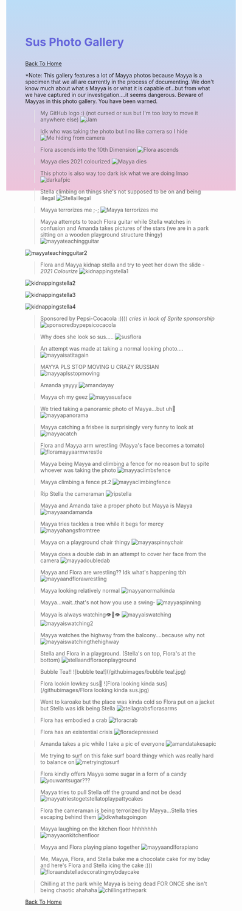  <head>
<style>
body {
    height: 400px;
    background: linear-gradient(to bottom, #bbddf7 0%, #eec3da 100%)
}
</style>
</head>

<h1 style="font-size:30px;"><p style="color:#6666db;">Sus Photo Gallery</p></h1>

[Back To Home](/index.md)

*Note: This gallery features a lot of Mayya photos because Mayya is a specimen that we all are currently in the process of documenting. We don't know much about what s Mayya is or what it is capable of...but from what we have captured in our investigation....it seems dangerous. Beware of Mayyas in this photo gallery. You have been warned. 

>My GitHub logo :) (not cursed or sus but I'm too lazy to move it anywhere else)
![Jam](https://jqiao6835.github.io/Qiaowo.github.io/images/jam%20fluffly%20black%20cape%20(2).png)

>Idk who was taking the photo but I no like camera so I hide
![Me hiding from camera](/githubimages/I_hide.jpg)

>Flora ascends into the 10th Dimension
![Flora ascends](/githubimages/Flora_ascends.jpg)

>Mayya dies 2021 colourized
![Mayya dies](/githubimages/mayyas_ded.jpg)

>This photo is also way too dark isk what we are doing lmao
![darkafpic](/githubimages/darkafpic.jpg)

>Stella climbing on things she's not supposed to be on and being illegal
![Stellaillegal](/githubimages/Stellaillegal.jpg)

>Mayya terrorizes me ;-;
![Mayya terrorizes me](/githubimages/mayyaterrorizesme.jpg)

>Mayya attempts to teach Flora guitar while Stella watches in confusion and Amanda takes pictures of the stars (we are in a park sitting on a wooden playground structure thingy)
![mayyateachingguitar](/githubimages/mayyateachingguitar.jpg)

![mayyateachingguitar2](/githubimages/mayyateachingguitar2.jpg)

>Flora and Mayya kidnap stella and try to yeet her down the slide - *2021 Colourize*
![kidnappingstella1](/githubimages/kidnappingstella1.jpg)

![kidnappingstella2](/githubimages/kidnappingstella2.jpg)

![kidnappingstella3](/githubimages/kidnappingstella3.jpg)

![kidnappingstella4](/githubimages/kidnappingstella4.jpg)

>Sponsored by Pepsi-Cocacola :)))) *cries in lack of Sprite sponsorship*
![sponsoredbypepsicocacola](/githubimages/sponsoredbypepsicocacola.jpg)

>Why does she look so sus.....
![susflora](/githubimages/susflora.jpg)

>An attempt was made at taking a normal looking photo....
![mayyaisatitagain](/githubimages/mayyaisatitagain.jpg)

>MAYYA PLS STOP MOVING U CRAZY RUSSIAN
![mayyaplsstopmoving](/githubimages/mayyaplsstopmoving.jpg)

>Amanda yayyy
![amandayay](/githubimages/amandayay.jpg)

>Mayya oh my geez
![mayyasusface](/githubimages/mayyasusface.jpg)

>We tried taking a panoramic photo of Mayya...but uh🙂
![mayyapanorama](/githubimages/mayyapanorama.jpg)

>Mayya catching a frisbee is surprisingly very funny to look at
![mayyacatch](/githubimages/mayyacatch.jpg)

>Flora and Mayya arm wrestling (Mayya's face becomes a tomato)
![floramayyaarmwrestle](/githubimages/floramayyaarmwrestle.jpg)

>Mayya being Mayya and climbing a fence for no reason but to spite whoever was taking the photo
![mayyaclimbsfence](/githubimages/mayyaclimbsfence.jpg)

>Mayya climbing a fence pt.2
![mayyaclimbingfence](/githubimages/mayyaclimbingfence.jpg)

>Rip Stella the cameraman
![ripstella](/githubimages/ripstella.jpg)

>Mayya and Amanda take a proper photo but Mayya is Mayya
![mayyaandamanda](/githubimages/mayyaandamanda.jpg)

>Mayya tries tackles a tree while it begs for mercy
![mayyahangsfromtree](/githubimages/mayyahangsfromtree.jpg)

>Mayya on a playground chair thingy
![mayyaspinnychair](/githubimages/mayyaspinnychair.jpg)

>Mayya does a double dab in an attempt to cover her face from the camera
![mayyadoubledab](/githubimages/mayyadoubledab.jpg)

>Mayya and Flora are wrestling?? Idk what's happening tbh
![mayyaandflorawrestling](/githubimages/mayyaandflorawrestling.jpg)

>Mayya looking relatively normal
![mayyanormalkinda](/githubimages/mayyanormalkinda.jpg)

>Mayya...wait..that's not how you use a swing-
![mayyaspinning](/githubimages/mayyaspinning.gif)

>Mayya is always watching👁️👄👁️
![mayyaiswatching](/githubimages/mayyaiswatching.jpg)
![mayyaiswatching2](/githubimages/mayyaiswatching2.jpg)

>Mayya watches the highway from the balcony....because why not
![mayyaiswatchingthehighway](/githubimages/mayyaiswatchingthehighway.jpg)

>Stella and Flora in a playground. (Stella's on top, Flora's at the bottom)
![stellaandfloraonplayground](/githubimages/stellaandfloraonplayground.jpg)

>Bubble Tea!!
![bubble tea!](/githubimages/bubble tea!.jpg)

>Flora lookin lowkey sus👀
![Flora looking kinda sus](/githubimages/Flora looking kinda sus.jpg)

>Went to karoake but the place was kinda cold so Flora put on a jacket but Stella was idk being Stella
![stellagrabsflorasarms](/githubimages/stellagrabsflorasarms.jpg)

>Flora has embodied a crab
![floracrab](/githubimages/floracrab.jpg)

>Flora has an existential crisis
![floradepressed](/githubimages/floradepressed.jpg)

>Amanda takes a pic while I take a pic of everyone
![amandatakesapic](/githubimages/amandatakesapic.jpg)

>Me trying to surf on this fake surf board thingy which was really hard to balance on
![metryingtosurf](/githubimages/metryingtosurf.jpg)

>Flora kindly offers Mayya some sugar in a form of a candy
![youwantsugar???](/githubimages/youwantsugar.jpg)

>Mayya tries to pull Stella off the ground and not be dead
![mayyatriestogetstellatoplaypattycakes](/githubimages/mayyatriestogetstellatoplaypattycakes.jpg)

>Flora the cameraman is being terrorized by Mayya...Stella tries escaping behind them
![idkwhatsgoingon](/githubimages/idkwhatsgoingon.jpg)

>Mayya laughing on the kitchen floor hhhhhhhh
![mayyaonkitchenfloor](/githubimages/mayyaonkitchenfloor.jpg)

>Mayya and Flora playing piano together
![mayyaandlforapiano](/githubimages/mayyaandlforapiano.jpg)

>Me, Mayya, Flora, and Stella bake me a chocolate cake for my bday and here's Flora and Stella icing the cake :)))
![floraandstelladecoratingmybdaycake](/githubimages/floraandstelladecoratingmybdaycake.jpg)

>Chilling at the park while Mayya is being dead FOR ONCE she isn't being chaotic ahahaha
![chillingatthepark](/githubimages/chillingatthepark.jpg)





[Back To Home](/index.md)
